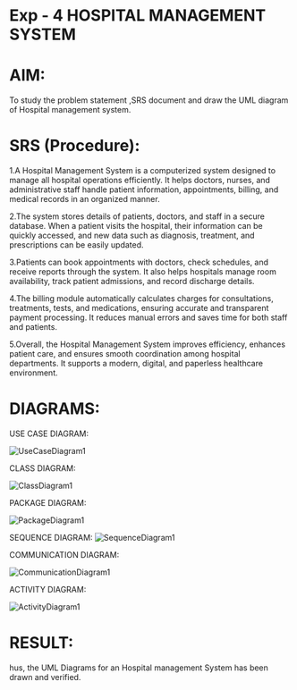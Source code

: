 # Exp - 4 HOSPITAL MANAGEMENT SYSTEM

# AIM:
To study the problem statement ,SRS document and draw the UML diagram of Hospital management system.
# SRS (Procedure):
1.A Hospital Management System is a computerized system designed to manage all hospital operations efficiently. It helps doctors, nurses, and administrative staff handle patient information, appointments, billing, and medical records in an organized manner.

2.The system stores details of patients, doctors, and staff in a secure database. When a patient visits the hospital, their information can be quickly accessed, and new data such as diagnosis, treatment, and prescriptions can be easily updated.

3.Patients can book appointments with doctors, check schedules, and receive reports through the system. It also helps hospitals manage room availability, track patient admissions, and record discharge details.

4.The billing module automatically calculates charges for consultations, treatments, tests, and medications, ensuring accurate and transparent payment processing. It reduces manual errors and saves time for both staff and patients.

5.Overall, the Hospital Management System improves efficiency, enhances patient care, and ensures smooth coordination among hospital departments. It supports a modern, digital, and paperless healthcare environment.
# DIAGRAMS:

USE CASE DIAGRAM:

![UseCaseDiagram1](https://github.com/user-attachments/assets/a4c8b316-60f9-4a0c-b6ad-ab3c5f946ec6)

CLASS DIAGRAM:

![ClassDiagram1](https://github.com/user-attachments/assets/4b9b4220-e86a-4fc3-bb48-498d1ff5eec3)

PACKAGE DIAGRAM:

![PackageDiagram1](https://github.com/user-attachments/assets/9b3601eb-90c7-4d98-958f-020520c3b823)

SEQUENCE DIAGRAM:
![SequenceDiagram1](https://github.com/user-attachments/assets/f4040558-cd19-40dc-a668-d3aa84ad748f)


COMMUNICATION DIAGRAM:

![CommunicationDiagram1](https://github.com/user-attachments/assets/0e477cba-ee6a-4c29-9ae3-66ef5ca5b506)

ACTIVITY DIAGRAM:

![ActivityDiagram1](https://github.com/user-attachments/assets/911378ac-29c4-4df3-8814-216bc6f10999)

# RESULT:
hus, the UML Diagrams for an Hospital management System has been drawn and verified.
